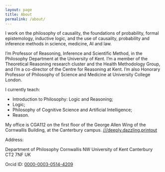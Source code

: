 ```yaml
---
layout: page
title: About
permalink: /about/
---
```


I work on the philosophy of causality, the foundations of probability, formal epistemology, inductive logic, and the use of causality, probability and inference methods in science, medicine, AI and law.

I’m Professor of Reasoning, Inference and Scientific Method, in the Philosophy Department at the University of Kent. I’m a member of the Theoretical Reasoning research cluster and the Health Methodology Group, and I’m a co-director of the Centre for Reasoning at Kent. I’m also Honorary Professor of Philosophy of Science and Medicine at University College London.

I currently teach:
 - Introduction to Philosophy: Logic and Reasoning;
 - Logic;
 - Philosophy of Cognitive Science and Artificial Intelligence;
 - Reason.

My office is CGA112 on the first floor of the George Allen Wing of the Cornwallis Building, at the Canterbury campus. [///deeply.dazzling.printout][location]

Address:

Department of Philosophy
Cornwallis NW
University of Kent
Canterbury
CT2 7NF
UK

Orcid ID: [0000-0003-0514-4209][orcid-id]

[location]: https://what3words.com/deeply.dazzling.printout
[orcid-id]: https://orcid.org/0000-0003-0514-4209

